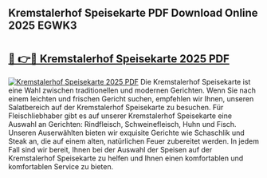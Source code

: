 ## Kremstalerhof Speisekarte PDF Download Online 2025 EGWK3

# <h2><a href="http://gcb31qu.nevu.top/?p=Kremstalerhof+Speisekarte">🔗 👉🔴 Kremstalerhof Speisekarte 2025 PDF</a></h2>

[![Kremstalerhof Speisekarte 2025 PDF](https://i.imgur.com/dBaPXMq.png)](http://gcb31qu.nevu.top/?p=Kremstalerhof+Speisekarte)
Die Kremstalerhof Speisekarte ist eine Wahl zwischen traditionellen und modernen Gerichten. Wenn Sie nach einem leichten und frischen Gericht suchen, empfehlen wir Ihnen, unseren Salatbereich auf der Kremstalerhof Speisekarte zu besuchen. Für Fleischliebhaber gibt es auf unserer Kremstalerhof Speisekarte eine Auswahl an Gerichten: Rindfleisch, Schweinefleisch, Huhn und Fisch. Unseren Auserwählten bieten wir exquisite Gerichte wie Schaschlik und Steak an, die auf einem alten, natürlichen Feuer zubereitet werden. In jedem Fall sind wir bereit, Ihnen bei der Auswahl der Speisen auf der Kremstalerhof Speisekarte zu helfen und Ihnen einen komfortablen und komfortablen Service zu bieten.
